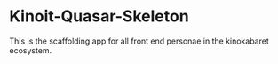 # Kinoit-Quasar-Skeleton
This is the scaffolding app for all front end personae in the kinokabaret ecosystem.
